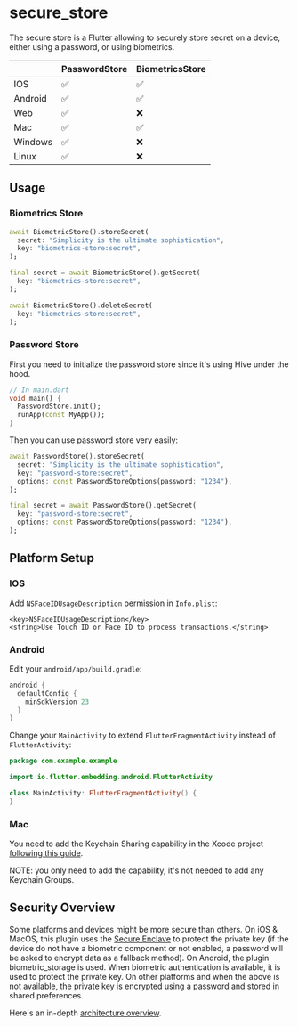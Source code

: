 # secure_store
The secure store is a Flutter allowing to securely store secret on a device, either using a password, or using biometrics.

|         | PasswordStore | BiometricsStore |
| ------- | ------------- | --------------- |
| IOS     | ✅            | ✅              |
| Android | ✅            | ✅              |
| Web     | ✅            | ❌              |
| Mac     | ✅            | ✅              |
| Windows | ✅            | ❌              |
| Linux   | ✅            | ❌              |

## Usage

### Biometrics Store

```dart
await BiometricStore().storeSecret(
  secret: "Simplicity is the ultimate sophistication",
  key: "biometrics-store:secret",
);

final secret = await BiometricStore().getSecret(
  key: "biometrics-store:secret",
);

await BiometricStore().deleteSecret(
  key: "biometrics-store:secret",
);
```

### Password Store

First you need to initialize the password store since it's using Hive under the hood.

```dart
// In main.dart
void main() {
  PasswordStore.init();
  runApp(const MyApp());
}
```

Then you can use password store very easily:

```dart
await PasswordStore().storeSecret(
  secret: "Simplicity is the ultimate sophistication",
  key: "password-store:secret",
  options: const PasswordStoreOptions(password: "1234"),
);

final secret = await PasswordStore().getSecret(
  key: "password-store:secret",
  options: const PasswordStoreOptions(password: "1234"),
);
```

## Platform Setup

### IOS

Add `NSFaceIDUsageDescription` permission in `Info.plist`:

```plist
<key>NSFaceIDUsageDescription</key>
<string>Use Touch ID or Face ID to process transactions.</string>
```

### Android

Edit your `android/app/build.gradle`:

```gradle
android {
  defaultConfig {
    minSdkVersion 23
  }
}
```

Change your `MainActivity` to extend `FlutterFragmentActivity` instead of `FlutterActivity`:

```kt
package com.example.example

import io.flutter.embedding.android.FlutterActivity

class MainActivity: FlutterFragmentActivity() {
}
```

### Mac

You need to add the Keychain Sharing capability in the Xcode project [following this guide](https://developer.apple.com/documentation/xcode/configuring-keychain-sharing).

NOTE: you only need to add the capability, it's not needed to add any Keychain Groups.

## Security Overview

Some platforms and devices might be more secure than others. On iOS & MacOS, this plugin uses the [Secure Enclave](https://support.apple.com/fr-ca/guide/security/sec59b0b31ff/web) to protect the private key (if the device do not have a biometric component or not enabled, a password will be asked to encrypt data as a fallback method). On Android, the plugin biometric_storage is used. When biometric authentication is available, it is used to protect the private key. On other platforms and when the above is not available, the private key is encrypted using a password and stored in shared preferences.

Here's an in-depth [architecture overview](https://focustree.notion.site/Seed-phrase-storage-cfafbd43f8b04b738dd66804459455fa?pvs=25).
